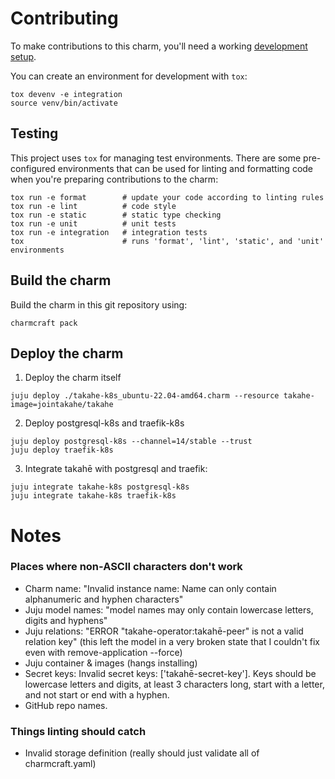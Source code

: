 # Contributing

To make contributions to this charm, you'll need a working [development setup](https://juju.is/docs/sdk/dev-setup).

You can create an environment for development with `tox`:

```shell
tox devenv -e integration
source venv/bin/activate
```

## Testing

This project uses `tox` for managing test environments. There are some pre-configured environments
that can be used for linting and formatting code when you're preparing contributions to the charm:

```shell
tox run -e format        # update your code according to linting rules
tox run -e lint          # code style
tox run -e static        # static type checking
tox run -e unit          # unit tests
tox run -e integration   # integration tests
tox                      # runs 'format', 'lint', 'static', and 'unit' environments
```

## Build the charm

Build the charm in this git repository using:

```shell
charmcraft pack
```

## Deploy the charm

1. Deploy the charm itself

```shell
juju deploy ./takahe-k8s_ubuntu-22.04-amd64.charm --resource takahe-image=jointakahe/takahe
```

2. Deploy postgresql-k8s and traefik-k8s

```shell
juju deploy postgresql-k8s --channel=14/stable --trust
juju deploy traefik-k8s
```

3. Integrate takahē with postgresql and traefik:

```shell
juju integrate takahe-k8s postgresql-k8s
juju integrate takahe-k8s traefik-k8s
```

# Notes

### Places where non-ASCII characters don't work

* Charm name: "Invalid instance name: Name can only contain alphanumeric and hyphen characters"
* Juju model names: "model names may only contain lowercase letters, digits and hyphens"
* Juju relations: "ERROR "takahe-operator:takahē-peer" is not a valid relation key" (this left the model in a very broken state that I couldn't fix even with remove-application --force)
* Juju container & images (hangs installing)
* Secret keys: Invalid secret keys: ['takahē-secret-key']. Keys should be lowercase letters and digits, at least 3 characters long, start with a letter, and not start or end with a hyphen.
* GitHub repo names.

### Things linting should catch

* Invalid storage definition (really should just validate all of charmcraft.yaml)

<!-- You may want to include any contribution/style guidelines in this document>
